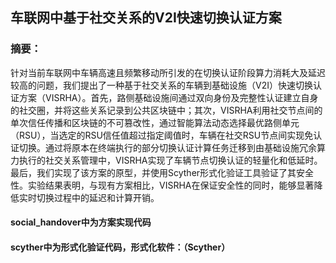 ## 车联网中基于社交关系的V2I快速切换认证方案

### 摘要：

针对当前车联网中车辆高速且频繁移动所引发的在切换认证阶段算力消耗大及延迟较高的问题，我们提出了一种基于社交关系的车辆到基础设施（V2I）快速切换认证方案（VISRHA）。首先，路侧基础设施间通过双向身份及完整性认证建立自身的社交圈，并将这些关系记录到公共区块链中；其次，VISRHA利用社交节点间的单次信任传播和区块链的不可篡改性，通过智能算法动态选择最优路侧单元（RSU），当选定的RSU信任值超过指定阈值时，车辆在社交RSU节点间实现免认证切换。通过将原本在终端执行的部分切换认证计算任务迁移到由基础设施冗余算力执行的社交关系管理中，VISRHA实现了车辆节点切换认证的轻量化和低延时。最后，我们实现了该方案的原型，并使用Scyther形式化验证工具验证了其安全性。实验结果表明，与现有方案相比，VISRHA在保证安全性的同时，能够显著降低实时切换过程中的延迟和计算开销。





#### social_handover中为方案实现代码

#### scyther中为形式化验证代码，形式化软件：（Scyther）

